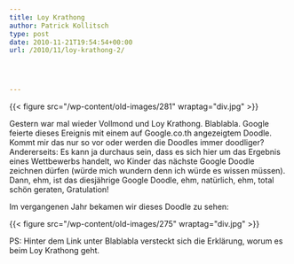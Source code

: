 ```yaml
---
title: Loy Krathong
author: Patrick Kollitsch
type: post
date: 2010-11-21T19:54:54+00:00
url: /2010/11/loy-krathong-2/




---
```

{{< figure src="/wp-content/old-images/281" wraptag="div.jpg" >}}

Gestern war mal wieder Vollmond und Loy Krathong. Blablabla. Google feierte dieses Ereignis mit einem auf Google.co.th angezeigtem Doodle. Kommt mir das nur so vor oder werden die Doodles immer doodliger? Andererseits: Es kann ja durchaus sein, dass es sich hier um das Ergebnis eines Wettbewerbs handelt, wo Kinder das nächste Google Doodle zeichnen dürfen (würde mich wundern denn ich würde es wissen müssen). Dann, ehm, ist das diesjährige Google Doodle, ehm, natürlich, ehm, total schön geraten, Gratulation!

Im vergangenen Jahr bekamen wir dieses Doodle zu sehen:

{{< figure src="/wp-content/old-images/275" wraptag="div.jpg" >}}

PS: Hinter dem Link unter Blablabla versteckt sich die Erklärung, worum es beim Loy Krathong geht.
